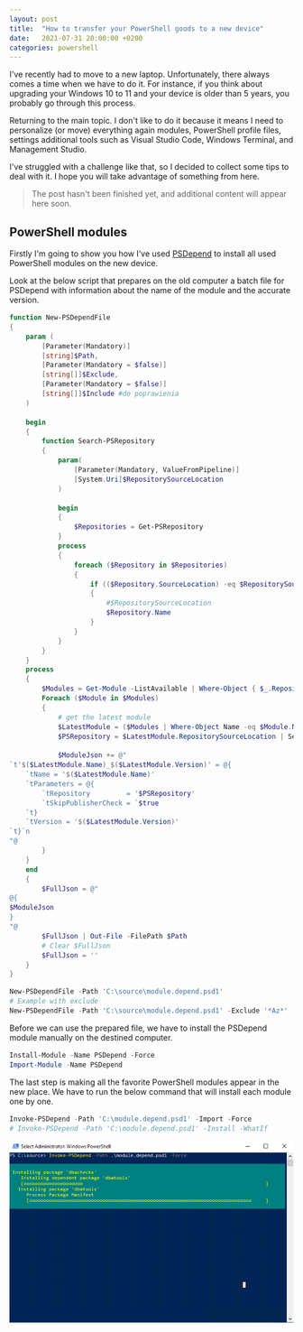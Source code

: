 ```yaml
---
layout: post
title:  "How to transfer your PowerShell goods to a new device"
date:   2021-07-31 20:00:00 +0200
categories: powershell
---
```


I've recently had to move to a new laptop. Unfortunately, there always comes a time when we have to do it. For instance, if you think about upgrading your Windows 10 to 11 and your device is older than 5 years, you probably go through this process.

Returning to the main topic. I don't like to do it because it means I need to personalize (or move) everything again modules, PowerShell profile files, settings additional tools such as Visual Studio Code, Windows Terminal, and Management Studio.

I've struggled with a challenge like that, so I decided to collect some tips to deal with it. I hope you will take advantage of something from here.

> The post hasn't been finished yet, and additional content will appear here soon.

## PowerShell modules

Firstly I'm going to show you how I’ve used [PSDepend](https://github.com/RamblingCookieMonster/PSDepend) to install all used PowerShell modules on the new device.

Look at the below script that prepares on the old computer a batch file for PSDepend with information about the name of the module and the accurate version.

```powershell
function New-PSDependFile
{
    param (
        [Parameter(Mandatory)]
        [string]$Path,
        [Parameter(Mandatory = $false)]
        [string[]]$Exclude,
        [Parameter(Mandatory = $false)]
        [string[]]$Include #do poprawienia
    )

    begin
    {
        function Search-PSRepository
        {
            param(
                [Parameter(Mandatory, ValueFromPipeline)]
                [System.Uri]$RepositorySourceLocation
            )

            begin
            {
                $Repositories = Get-PSRepository
            }
            process
            {
                foreach ($Repository in $Repositories)
                {
                    if (($Repository.SourceLocation) -eq $RepositorySourceLocation.OriginalString )
                    {
                        #$RepositorySourceLocation
                        $Repository.Name
                    }
                }
            }
        }
    }
    process
    {
        $Modules = Get-Module -ListAvailable | Where-Object { $_.RepositorySourceLocation -and $_.Name -notlike $Exclude } | Group-Object -Property Name
        Foreach ($Module in $Modules)
        {
            # get the latest module
            $LatestModule = ($Modules | Where-Object Name -eq $Module.Name).Group[0]
            $PSRepository = $LatestModule.RepositorySourceLocation | Search-PSRepository

            $ModuleJson += @"
`t'$($LatestModule.Name)_$($LatestModule.Version)' = @{
    `tName = '$($LatestModule.Name)'
    `tParameters = @{
        `tRepository         = '$PSRepository'
        `tSkipPublisherCheck = `$true
    `t}
    `tVersion = '$($LatestModule.Version)'
`t}`n
"@
        }
    }
    end
    {
        $FullJson = @"
@{
$ModuleJson
}
"@
        $FullJson | Out-File -FilePath $Path
        # Clear $FullJson
        $FullJson = ''
    }
}
```
```powershell
New-PSDependFile -Path 'C:\source\module.depend.psd1'
# Example with exclude
New-PSDependFile -Path 'C:\source\module.depend.psd1' -Exclude '*Az*'
```

Before we can use the prepared file, we have to install the PSDepend module manually on the destined computer.

```powershell
Install-Module -Name PSDepend -Force
Import-Module -Name PSDepend
```

The last step is making all the favorite PowerShell modules appear in the new place. We have to run the below command that will install each module one by one.

```powershell
Invoke-PSDepend -Path 'C:\module.depend.psd1' -Import -Force
# Invoke-PSDepend -Path 'C:\module.depend.psd1' -Install -WhatIf
```
![Invoke-PSDepend -Import](/assets/images/invoke-psdepends-install.png)
